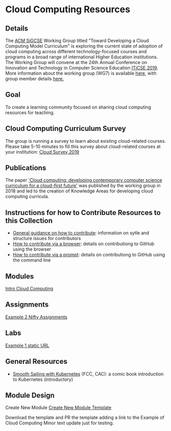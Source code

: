 # Cloud Computing Resources

## Details

The [ACM SiGCSE](https://sigcse.org/sigcse/) Working Group titled "Toward Developing a Cloud Computing Model Curriculum" is exploring the current state of adoption of cloud computing across different technology-focused courses and programs in a broad range of international Higher Education institutions. The Working Group will convene at the 24th Annual Conference on Innovation and Technology in Computer Science Education [ITiCSE 2019](https://iticse.acm.org/). More information about the working group (WG7) is available [here](https://iticse.acm.org/working-group-details/#WG7), with group member details [here.](/Core/wgmembers.md)

## Goal

To create a learning community focused on sharing cloud computing resources for teaching.

## Cloud Computing Curriculum Survey 

 The group is running a survey to learn about existing cloud-related courses.  Please take 5-10 minutes to fill this survey about cloud-related courses at your institution: [Cloud Survey 2019](https://forms.gle/MYz2iX5J8UBigwQG7)

## Publications

The paper ['Cloud computing: developing contemporary computer science curriculum for a cloud-first future'](https://dl.acm.org/citation.cfm?id=3295781&dl=ACM&coll=DL) was published by the working group in 2018 and led to the creation of Knowledge Areas for developing cloud computing curricula.

[//]: # (Please add links to your content here)

## Instructions for how to Contribute Resources to this Collection

* [General guidance on how to contribute](Core/HowToContributeBasic.md): information on sytle and structure issues for contributors
* [How to contribute via a browser](Core/HowToContributeBrowser.md): details on contributiong to GitHub using the browser
* [How to contribute via a prompt](Core/HowToContributeCMD.md): details on contributiong to GitHub using the command line


## Modules

[Intro Cloud Computing ](https://github.com/cloudcomputingcurricula/Modules-/blob/master/)

## Assignments

[Example 2 Nifty Assignments](http://http://nifty.stanford.edu/)

## Labs

[Example 1 static URL ](https://cloudcomputingcurricula.github.io/)


## General Resources

* [Smooth Sailing with Kubernetes](/Content/k8scomic.md) (FCC, CAC): a comic book introduction to Kubernetes (introductory)

## Module Design

Create New Module
[Create New Module Template](https://github.com/cloudcomputingcurricula/Modules-/blob/master/Module.md)

Download the template and PR the template adding a link to the Example of Cloud Computing
Minor text update just for testing. 
